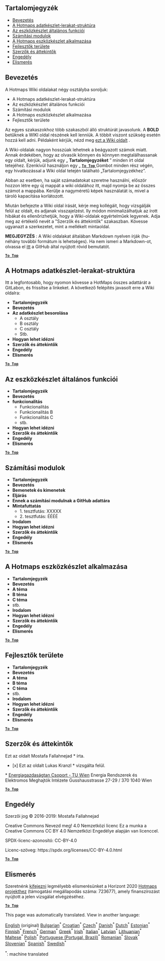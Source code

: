 <h2> Tartalomjegyzék </h2><ul><li> <a href="#Introduction">Bevezetés</a> </li><li> <a href="#Hotmaps-data-set-repository-structure">A Hotmaps adatkészlet-lerakat-struktúra</a> </li><li> <a href="#General-functionalities-of-the-toolbox">Az eszközkészlet általános funkciói</a> </li><li> <a href="#Calculation-modules">Számítási modulok</a> </li><li> <a href="#How-to-apply-the-Hotmaps-toolbox">A Hotmaps eszközkészlet alkalmazása</a> </li><li> <a href="#Developers-area">Fejlesztők területe</a> </li><li> <a href="#authors-and-reviewers">Szerzők és áttekintők</a> </li><li> <a href="#license">Engedély</a> </li><li> <a href="#acknowledgement">Elismerés</a> </li></ul><h2> Bevezetés </h2><p> A Hotmaps Wiki oldalakat négy osztályba soroljuk: </p><ul><li> A Hotmaps adatkészlet-lerakat-struktúra </li><li> Az eszközkészlet általános funkciói </li><li> Számítási modulok </li><li> A Hotmaps eszközkészlet alkalmazása </li><li> Fejlesztők területe </li></ul><p> Az egyes szakaszokhoz több szakaszból álló struktúrát javasolunk. A <strong>BOLD</strong> betűknek a WIKI oldal részének kell lenniük. A többit viszont szükség esetén hozzá kell adni. Példaként kérjük, nézd meg <a href="https://github.com/HotMaps/hotmaps_wiki/wiki/CM-District-heating-potential-user-defined-thresholds">ezt a Wiki oldalt</a> . </p><p> A Wiki-oldalak nagyon hosszúak lehetnek a beágyazott számok miatt. Annak érdekében, hogy az olvasók könnyen és könnyen megtalálhassanak egy oldalt, kérjük, adjunk egy „ <strong>Tartalomjegyzéket</strong> ” minden írt oldal tetejéhez. Ezenkívül használjon egy „ <ins> <code><strong><a href="#table-of-contents">To Top</a></strong></code> </ins> Gombot minden rész végén, egy hivatkozással a Wiki oldal tetején található „Tartalomjegyzékhez”. </p><p> Abban az esetben, ha saját számadatokat szeretne használni, először hozzon létre egy új mappát a wiki oldalához itt, majd nyomja be az összes számot a mappába. Kerülje a nagyméretű képek használatát is, mivel a tároló kapacitása korlátozott. </p><p> Miután befejezte a Wiki oldal írását, kérje meg kollégáit, hogy vizsgálják felül az oldalt, és adjanak visszajelzést. Ily módon minimalizálhatjuk az írott hibákat és ellenőrizhetjük, hogy a Wiki-oldalak egyértelműek legyenek. Adja meg az értékelő nevét a &quot;Szerzők és áttekintők&quot; szakaszban. Kövesse ugyanazt a szerkezetet, mint a mellékelt mintaoldal. </p><p> <strong>MEGJEGYZÉS</strong> : A Wiki oldalakat általában Markdown nyelven írják (hu-néhány további formátum is lehetséges). Ha nem ismeri a Markdown-ot, olvassa el <a href="https://guides.github.com/features/mastering-markdown/">itt</a> a GitHub által nyújtott rövid bemutatót. </p><p><ins> <code><strong><a href="#table-of-contents">To Top</a></strong></code> </ins> </p><h2> A Hotmaps adatkészlet-lerakat-struktúra </h2><p> Itt a legfontosabb, hogy nyomon kövesse a HotMaps összes adattárát a GitLabon, és frissítse a linkeket. A következő felépítés javasolt erre a Wiki oldalra: </p><ul><li> <strong>Tartalomjegyzék</strong> </li><li> <strong>Bevezetés</strong> </li><li> <strong>Az adatkészlet besorolása</strong> <ul><li> A osztály </li><li> B osztály </li><li> C osztály </li><li> Stb. </li></ul></li><li> <strong>Hogyan lehet idézni</strong> </li><li> <strong>Szerzők és áttekintők</strong> </li><li> <strong>Engedély</strong> </li><li> <strong>Elismerés</strong> </li></ul><p><ins> <code><strong><a href="#table-of-contents">To Top</a></strong></code> </ins> </p><h2> Az eszközkészlet általános funkciói </h2><ul><li> <strong>Tartalomjegyzék</strong> </li><li> <strong>Bevezetés</strong> </li><li> <strong>funkcionalitás</strong> <ul><li> Funkcionalitás </li><li> Funkcionalitás B </li><li> Funkcionalitás C </li><li> stb. </li></ul></li><li> <strong>Hogyan lehet idézni</strong> </li><li> <strong>Szerzők és áttekintők</strong> </li><li> <strong>Engedély</strong> </li><li> <strong>Elismerés</strong> </li></ul><p><ins> <code><strong><a href="#table-of-contents">To Top</a></strong></code> </ins> </p><h2> Számítási modulok </h2><ul><li> <strong>Tartalomjegyzék</strong> </li><li> <strong>Bevezetés</strong> </li><li> <strong>Bemenetek és kimenetek</strong> </li><li> <strong>Eljárás</strong> </li><li> <strong>Ennek a számítási modulnak a GitHub adattára</strong> </li><li> <strong>Mintafuttatás</strong> <ul><li> 1. tesztfutás: XXXXX </li><li> 2. tesztfutás: ÉÉÉÉ </li></ul></li><li> <strong>Irodalom</strong> </li><li> <strong>Hogyan lehet idézni</strong> </li><li> <strong>Szerzők és áttekintők</strong> </li><li> <strong>Engedély</strong> </li><li> <strong>Elismerés</strong> </li></ul><p><ins> <code><strong><a href="#table-of-contents">To Top</a></strong></code> </ins> </p><h2> A Hotmaps eszközkészlet alkalmazása </h2><ul><li> <strong>Tartalomjegyzék</strong> </li><li> <strong>Bevezetés</strong> </li><li> <strong>A téma</strong> </li><li> <strong>B téma</strong> </li><li> <strong>C téma</strong> </li><li> stb. </li><li> <strong>Irodalom</strong> </li><li> <strong>Hogyan lehet idézni</strong> </li><li> <strong>Szerzők és áttekintők</strong> </li><li> <strong>Engedély</strong> </li><li> <strong>Elismerés</strong> </li></ul><p><ins> <code><strong><a href="#table-of-contents">To Top</a></strong></code> </ins> </p><h2> Fejlesztők területe </h2><ul><li> <strong>Tartalomjegyzék</strong> </li><li> <strong>Bevezetés</strong> </li><li> <strong>A téma</strong> </li><li> <strong>B téma</strong> </li><li> <strong>C téma</strong> </li><li> stb. </li><li> <strong>Irodalom</strong> </li><li> <strong>Hogyan lehet idézni</strong> </li><li> <strong>Szerzők és áttekintők</strong> </li><li> <strong>Engedély</strong> </li><li> <strong>Elismerés</strong> </li></ul><p><ins> <code><strong><a href="#table-of-contents">To Top</a></strong></code> </ins> </p><h2> Szerzők és áttekintők </h2><p> Ezt az oldalt Mostafa Fallahnejad * írta. </p><ul><li> [x] Ezt az oldalt Lukas Kranzl * vizsgálta felül. </li></ul><p> * <a href="https://eeg.tuwien.ac.at/">Energiagazdaságtan Csoport - TU Wien</a> Energia Rendszerek és Elektromos Meghajtók Intézete Gusshausstrasse 27-29 / 370 1040 Wien </p><p><ins> <code><strong><a href="#table-of-contents">To Top</a></strong></code> </ins> </p><h2> Engedély </h2><p> Szerzői jog © 2016-2019: Mostafa Fallahnejad </p><p> Creative Commons Nevezd meg! 4.0 Nemzetközi licenc Ez a munka a Creative Commons CC BY 4.0 Nemzetközi Engedélye alapján van licenccel. </p><p> SPDX-licenc-azonosító: CC-BY-4.0 </p><p> Licenc-szöveg: https://spdx.org/licenses/CC-BY-4.0.html </p><p><ins> <code><strong><a href="#table-of-contents">To Top</a></strong></code> </ins> </p><h2> Elismerés </h2><p> Szeretnénk <a href="https://www.hotmaps-project.eu">kifejezni</a> legmélyebb elismerésünket a Horizont 2020 <a href="https://www.hotmaps-project.eu">Hotmaps projekthez</a> (támogatási megállapodás száma: 723677), amely finanszírozást nyújtott a jelen vizsgálat elvégzéséhez. </p><p><ins> <code><strong><a href="#table-of-contents">To Top</a></strong></code> </ins> </p>

This page was automatically translated. View in another language:

[English](en-Guidelines-for-writing-a-Hotmaps-Wiki-page) (original) [Bulgarian](bg-Guidelines-for-writing-a-Hotmaps-Wiki-page)<sup>\*</sup> [Croatian](hr-Guidelines-for-writing-a-Hotmaps-Wiki-page)<sup>\*</sup> [Czech](cs-Guidelines-for-writing-a-Hotmaps-Wiki-page)<sup>\*</sup> [Danish](da-Guidelines-for-writing-a-Hotmaps-Wiki-page)<sup>\*</sup> [Dutch](nl-Guidelines-for-writing-a-Hotmaps-Wiki-page)<sup>\*</sup> [Estonian](et-Guidelines-for-writing-a-Hotmaps-Wiki-page)<sup>\*</sup> [Finnish](fi-Guidelines-for-writing-a-Hotmaps-Wiki-page)<sup>\*</sup> [French](fr-Guidelines-for-writing-a-Hotmaps-Wiki-page)<sup>\*</sup> [German](de-Guidelines-for-writing-a-Hotmaps-Wiki-page)<sup>\*</sup> [Greek](el-Guidelines-for-writing-a-Hotmaps-Wiki-page)<sup>\*</sup>  [Irish](ga-Guidelines-for-writing-a-Hotmaps-Wiki-page)<sup>\*</sup> [Italian](it-Guidelines-for-writing-a-Hotmaps-Wiki-page)<sup>\*</sup> [Latvian](lv-Guidelines-for-writing-a-Hotmaps-Wiki-page)<sup>\*</sup> [Lithuanian](lt-Guidelines-for-writing-a-Hotmaps-Wiki-page)<sup>\*</sup> [Maltese](mt-Guidelines-for-writing-a-Hotmaps-Wiki-page)<sup>\*</sup> [Polish](pl-Guidelines-for-writing-a-Hotmaps-Wiki-page)<sup>\*</sup> [Portuguese (Portugal, Brazil)](pt-Guidelines-for-writing-a-Hotmaps-Wiki-page)<sup>\*</sup> [Romanian](ro-Guidelines-for-writing-a-Hotmaps-Wiki-page)<sup>\*</sup> [Slovak](sk-Guidelines-for-writing-a-Hotmaps-Wiki-page)<sup>\*</sup> [Slovenian](sl-Guidelines-for-writing-a-Hotmaps-Wiki-page)<sup>\*</sup> [Spanish](es-Guidelines-for-writing-a-Hotmaps-Wiki-page)<sup>\*</sup> [Swedish](sv-Guidelines-for-writing-a-Hotmaps-Wiki-page)<sup>\*</sup> 

<sup>\*</sup>: machine translated
